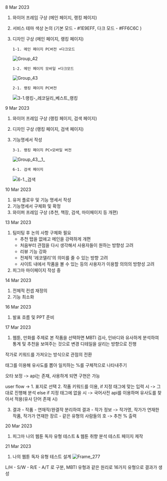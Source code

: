 8 Mar 2023

1.  와이어 프레임 구상 (메인 페이지, 랭킹 페이지)

2.  서비스 테마 색상 논의 (기본 모드 - #1E9EFF, 다크 모드 - #FF6C6C )

3.  디자인 구상 (메인 페이지, 랭킹 페이지)

        1-1. 메인 페이지 PC버전 +다크모드

    ![Group_42](/uploads/84992c7ed7d058f5d49d1ad45955749e/Group_42.png)

        1-2. 메인 페이지 모바일 +다크모드

    ![Group_43](/uploads/890c4568029ff48ecd593e13285bdeb8/Group_43.png)

        2-1. 랭킹 페이지 PC버전

    ![3-1._랭킹_-_레코딜리_베스트_랭킹](/uploads/ef172ad40156255c28f21cd14dc5d6da/3-1._랭킹_-_레코딜리_베스트_랭킹.png)

9 Mar 2023

1.  와이어 프레임 구상 (랭킹 페이지, 검색 페이지)

2.  디자인 구상 (랭킹 페이지, 검색 페이지)

3.  기능명세서 작성

        3-1. 랭킹 페이지 PC+모바일 버전

    ![Group_43__1_](/uploads/a3e91d35e37165b1800d0d5cd1eaa4b5/Group_43__1_.png)

        6-1. 검색 페이지

    ![6-1._검색](/uploads/a4f77ce05203ffe39a17a6406fbb641a/6-1._검색.png)

10 Mar 2023

1. 유저 플로우 및 기능 명세서 작성
2. 기능명세서 구체화 및 확정
3. 와이퍼 프레임 구상 (추천, 책장, 검색, 마이페이지 등 개편)

13 Mar 2023

1. 팀미팅 후 논의 사항 구체화 필요
    - 추천 탭을 없애고 메인을 강력하게 개편
    - 처음부터 관점을 다시 생각해서 사용자들이 원하는 방향성 고려
    - 리뷰 기능 강화
    - 전체적 '레코델리'의 의미를 줄 수 있는 방향 고려
    - 사이트 내에서 작품을 볼 수 있는 등의 사용자가 이용할 의의의 방향성 고려
2. 피그마 마이페이지 작성 중

14 Mar 2023

1. 전체적 컨셉 재정의
2. 기능 최소화

16 Mar 2023

1. 발표 흐름 및 PPT 준비 

17 Mar 2023

1. 웹툰, 만화를 주제로 본 작품을 선택하면 MBTI 검사, 인바디와 유사하게 분석하여 통계 및 추천을 보여주는 것으로 변경
디테일을 살리는 방향으로 진행

작가로 키워드를 가져오는 방식으로 관점의 전환

태그를 이용해 유사도를 뽑아 일치하는 %를 구체적으로 나타내주기

오타 보정 -> api는 존재, 사용하게 되면 구현은 가능

user flow
-> 1. 표지로 선택 
   2. 작품 키워드를 이용,
        if 지정 태그에 맞는 입력 시 -> 그대로 진행해 분석
        else if 지정 태그에 없을 시 -> 국어사전 api를 이용하며 유사도를 찾아서 적용(유사 단어 존재 시)

   3. 결과
    - 작품
    - 연재작/완결작 분리하여 결과
    - 작가 정보 -> 작가명, 작가가 연재한 작품, 작가가 연재한 장르
    - 같은 유형의 사람들의 호 -> 추천 % 출력

20 Mar 2023

1. 피그마 나의 웹툰 독자 유형 테스트 & 웹툰 취향 분석 테스트 페이지 제작

21 Mar 2023

1. 나의 웹툰 독자 유형 테스트 설계
![Frame_277](/uploads/cc67ae3c753ff6f85fd5fa222e595401/Frame_277.png)

L/H - S/W - R/E - A/T 로 구분, MBTI 유형과 같은 원리로 16가지 유형으로 결과가 생성
